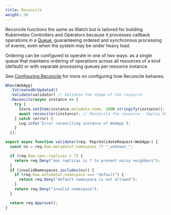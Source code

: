 ```yaml
---
title: Reconcile
weight: 30
---
```



Reconcile functions the same as Watch but is tailored for building Kubernetes Controllers and Operators because it processes callback operations in a [Queue](https://github.com/defenseunicorns/pepr/blob/f01f5eeda16c13ecd0d51b26b8a16ed7e4c1b080/src/lib/watch-processor.ts#l86), guaranteeing ordered and synchronous processing of events, even when the system may be under heavy load.

Ordering can be configured to operate in one of two ways: as a single queue that maintains ordering of operations across all resources of a kind (default) or with separate processing queues per resource instance.

See [Configuring Reconcile](../../customization#configuring-reconcile) for more on configuring how Reconcile behaves.


```ts
When(WebApp)
  .IsCreatedOrUpdated()
  .Validate(validator) // Validate the shape of the resource
  .Reconcile(async instance => {
    try {
      Store.setItem(instance.metadata.name, JSON.stringify(instance));
      await reconciler(instance); // Reconcile the resource - Deploy Kubernetes manifests, etc.
    } catch (error) {
      Log.info(`Error reconciling instance of WebApp`);
    }
  });

export async function validator(req: PeprValidateRequest<WebApp>) {
  const ns = req.Raw.metadata?.namespace ?? "_unknown_";

  if (req.Raw.spec.replicas > 7) {
    return req.Deny("max replicas is 7 to prevent noisy neighbors");
  }
  if (invalidNamespaces.includes(ns)) {
    if (req.Raw.metadata?.namespace === "default") {
      return req.Deny("default namespace is not allowed");
    }
    return req.Deny("invalid namespace");
  }

  return req.Approve();
}
```
